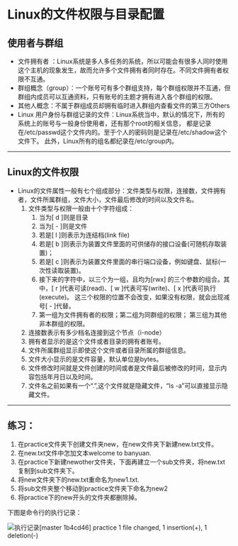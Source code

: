 # Linux的文件权限与目录配置
##  使用者与群组
- 文件拥有者 ：Linux系统是多人多任务的系统，所以可能会有很多人同时使用这个主机的现象发生，故而允许多个文件拥有者同时存在。不同文件拥有者权限不互通。
- 群组概念（group）：一个账号可有多个群组支持，每个群组权限并不互通，但群组内成员可以互通资料，只有账号的主题才拥有进入各个群组的权限。
- 其他人概念：不属于群组成员却拥有临时进入群组内查看文件的第三方Others
- Linux 用户身份与群组记录的文件：Linux系统当中，默认的情况下，所有的系统上的账号与一般身份使用者，还有那个root的相关信息， 都是记录在/etc/passwd这个文件内的。至于个人的密码则是记录在/etc/shadow这个文件下。 此外，Linux所有的组名都纪录在/etc/group内。

---


## Linux的文件权限
- Linux的文件属性一般有七个组成部分：文件类型与权限，连接数，文件拥有者，文件所属群组，文件大小，文件最后修改的时间以及文件名。 
    1. 文件类型与权限一般由十个字符组成：
        1. 当为[ d ]则是目录
        2. 当为[ - ]则是文件
        3. 若是[ l ]则表示为连结档(link file)
        4. 若是[ b ]则表示为装置文件里面的可供储存的接口设备(可随机存取装置)；
        5. 若是[ c ]则表示为装置文件里面的串行端口设备，例如键盘、鼠标(一次性读取装置)。
        6. 接下来的字符中，以三个为一组，且均为[rwx] 的三个参数的组合。其中，[ r ]代表可读(read)、[ w ]代表可写(write)、[ x ]代表可执行(execute)。 这三个权限的位置不会改变，如果没有权限，就会出现减号[ - ]代替。 
        7. 第一组为文件拥有者的权限；第二组为同群组的权限；
第三组为其他非本群组的权限。
    2. 连接数表示有多少档名连接到这个节点（i-node）
    3. 拥有者显示的是这个文件或者目录的拥有者账号。
    4. 文件所属群组显示即使这个文件或者目录所属的群组信息。
    5. 文件大小显示的是文件容量，默认单位是bytes。
    6. 文件修改时间就是文件创建的时间或者是文件最后被修改的时间，显示内容包括年月日以及时间。
    7. 文件名之前如果有一个“.”,这个文件就是隐藏文件，“ls -a”可以直接显示隐藏文件。
---
## 练习：
1. 在practice文件夹下创建文件夹new，在new文件夹下新建new.txt文件。
2. 在new.txt文件中怎加文本welcome to banyuan.
3. 在practice下新建newother文件夹，下面再建立一个sub文件夹，将new.txt复制到sub文件夹下。
4. 将new文件夹下的new.txt重命名为new1.txt.
5. 将sub文件夹整个移动到practice文件夹下命名为new2
6. 将practice下的new开头的文件夹都删除掉。

下图是命令行的执行记录：

![执行记录](./assets/执行记录.png)[master 1b4cd46] practice
 1 file changed, 1 insertion(+), 1 deletion(-)
